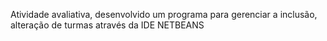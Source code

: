 Atividade avaliativa, desenvolvido um programa para gerenciar a inclusão, alteração de turmas através da IDE NETBEANS
